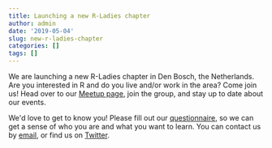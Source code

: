 ```yaml
---
title: Launching a new R-Ladies chapter
author: admin
date: '2019-05-04'
slug: new-r-ladies-chapter
categories: []
tags: []
---
```


We are launching a new R-Ladies chapter in Den Bosch, the Netherlands. Are you interested in R and do you live and/or work in the area? Come join us! Head over to our [Meetup page](https://www.meetup.com/R-Ladies-Den-Bosch/), join the group, and stay up to date about our events.

We'd love to get to know you! Please fill out our [questionnaire](https://forms.gle/bbMHyHgmTP9HScCP9), so we can get a sense of who you are and what you want to learn. You can contact us by [email](mailto:denbosch@rladies.org), or find us on [Twitter](https://twitter.com/RLadiesDenBosch/).
